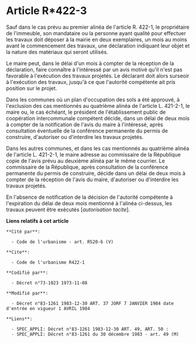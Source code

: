 # Article R*422-3

Sauf dans le cas prévu au premier alinéa de l'article R. 422-1, le propriétaire de l'immeuble, son mandataire ou la personne
ayant qualité pour effectuer les travaux doit déposer à la mairie en deux exemplaires, un mois au moins avant le commencement
des travaux, une déclaration indiquant leur objet et la nature des matériaux qui seront utilisés.

Le maire peut, dans le délai d'un mois à compter de la réception de la déclaration, faire connaître à l'intéressé par un avis
motivé qu'il n'est pas favorable à l'exécution des travaux projetés. Le déclarant doit alors surseoir à l'exécution des
travaux, jusqu'à ce que l'autorité compétente ait pris position sur le projet.

Dans les communes où un plan d'occupation des sols a été approuvé, à l'exclusion des cas mentionnés au quatrième alinéa de
l'article L. 421-2-1, le maire ou, le cas échéant, le président de l'établissement public de coopération intercommunale
compétent décide, dans un délai de deux mois à compter de la notification de l'avis du maire à l'intéressé, après
consultation éventuelle de la conférence permanente du permis de construire, d'autoriser ou d'interdire les travaux projetés.

Dans les autres communes, et dans les cas mentionnés au quatrième alinéa de l'article L. 421-2-1, le maire adresse au
commissaire de la République copie de l'avis prévu au deuxième alinéa par le même courrier. Le commissaire de la République,
après consultation de la conférence permanente du permis de construire, décide dans un délai de deux mois à compter de la
réception de l'avis du maire, d'autoriser ou d'interdire les travaux projetés.

En l'absence de notification de la décision de l'autorité compétente à l'expiration du délai de deux mois  mentionné à
l'alinéa ci-dessus, les travaux peuvent être exécutés [*autorisation tacite*].

**Liens relatifs à cet article**

	**Cité par**:

	  - Code de l'urbanisme - art. R520-6 (V)

	**Cite**:

	  - Code de l'urbanisme R422-1

	**Codifié par**:

	  - Décret n°73-1023 1973-11-08

	**Modifié par**:

	  - Décret n°83-1261 1983-12-30 ART. 37 JORF 7 JANVIER 1984 date d'entrée en vigueur 1 AVRIL 1984

	**Liens**:

	  - SPEC_APPLI: Décret n°83-1261 1983-12-30 ART. 49, ART. 50 :
	  - SPEC_APPLI: Décret n°83-1261 du 30 décembre 1983 - art. 49 (M)
